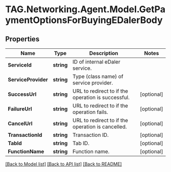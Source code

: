 # TAG.Networking.Agent.Model.GetPaymentOptionsForBuyingEDalerBody

## Properties

Name | Type | Description | Notes
------------ | ------------- | ------------- | -------------
**ServiceId** | **string** | ID of internal eDaler service. | 
**ServiceProvider** | **string** | Type (class name) of service provider. | 
**SuccessUrl** | **string** | URL to redirect to if the operation is successful. | [optional] 
**FailureUrl** | **string** | URL to redirect to if the operation fails. | [optional] 
**CancelUrl** | **string** | URL to redirect to if the operation is cancelled. | [optional] 
**TransactionId** | **string** | Transaction ID. | [optional] 
**TabId** | **string** | Tab ID. | [optional] 
**FunctionName** | **string** | Function name. | [optional] 

[[Back to Model list]](../README.md#documentation-for-models) [[Back to API list]](../README.md#documentation-for-api-endpoints) [[Back to README]](../README.md)

